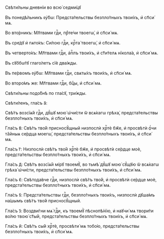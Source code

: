 Свѣти́льны дневні́и во всю̀ седми́цꙋ

Въ понедѣ́льникъ ᲂу҆́бѡ: Предста́тельствы безпло́тныхъ твои́хъ, и҆ сп҃си́ мѧ.

Во вто́рникъ: Мл҃твами гдⷭ҇и, прⷣте́чи твоегѡ̀, и҆ сп҃си́ мѧ.

Въ сре́дꙋ и҆ пѧто́къ: Си́лою гдⷭ҇и, крⷭ҇та̀ твоегѡ̀, и҆ сп҃си́ мѧ.

Въ четверто́къ: Мл҃твами гдⷭ҇и, а҆пⷭ҇лъ твои́хъ, и҆ ст҃и́телѧ нїкола́а, и҆
сп҃си́ мѧ.

Въ сꙋббѡ́тꙋ глаго́летъ сїѐ два́жды.

Въ пе́рвомъ ᲂу҆́бѡ: Мл҃твами гдⷭ҇и, свѧты́хъ твои́хъ, и҆ сп҃си́ мѧ.

Во второ́мъ же: Мл҃твами гдⷭ҇и, бцⷣы, и҆ сп҃си́ мѧ.

Свѣти́льны подо́бнѣ по гла́сꙋ, три́жды.

Свѣти́ленъ, гла́съ а҃:

Свѣ́тъ возсїѧ́й гдⷭ҇и, дꙋ́шꙋ мою̀ ѡ҆чи́сти ѿ всѧ́кагѡ грѣха̀, предста́тельствы
безпло́тныхъ твои́хъ, и҆ сп҃си́ мѧ.

Гла́съ в҃: Свѣ́тъ тво́й присносꙋ́щный низпослѝ хрⷭ҇тѐ бж҃е, и҆ просвѣтѝ ѻ҆́чи
та̑йныѧ се́рдца моегѡ̀, предста́тельствы безпло́тныхъ твои́хъ, и҆ сп҃си́ мѧ.

Гла́съ г҃: Низпослѝ свѣ́тъ тво́й хрⷭ҇тѐ бж҃е, и҆ просвѣтѝ се́рдце моѐ,
предста́тельствы безпло́тныхъ твои́хъ, и҆ сп҃си́ мѧ.

Гла́съ д҃: Свѣ́тъ возсїѧ́й мі́рꙋ твоемꙋ̀, во тьмѣ̀ дꙋ́шꙋ мою̀ сꙋ́щꙋю ѿ всѧ́кагѡ
грѣха̀ ѡ҆чи́сти, предста́тельствы безпло́тныхъ твои́хъ, и҆ сп҃си́ мѧ.

Гла́съ є҃: Свѣтода́вче гдⷭ҇и, низпослѝ свѣ́тъ тво́й, и҆ просвѣтѝ се́рдце моѐ,
предста́тельствы безпло́тныхъ твои́хъ, и҆ сп҃си́ мѧ.

Гла́съ ѕ҃: Предста́тельствы гдⷭ҇и, безпло́тныхъ твои́хъ, низпослѝ дꙋша́мъ
на́шымъ свѣ́тъ тво́й присносꙋ́щный.

Гла́съ з҃: Воздви́гни мѧ̀ гдⷭ҇и, къ твоемꙋ̀ пѣснопѣ́нїю, и҆ наꙋчи́ мѧ твори́ти
во́лю твою̀ ст҃ы́й, предста́тельствы безпло́тныхъ твои́хъ, и҆ сп҃си́ мѧ.

Гла́съ и҃: Свѣ́тъ сы́й хрⷭ҇тѐ, просвѣти́ мѧ тобо́ю, предста́тельствы
безпло́тныхъ твои́хъ, и҆ сп҃си́ мѧ.

